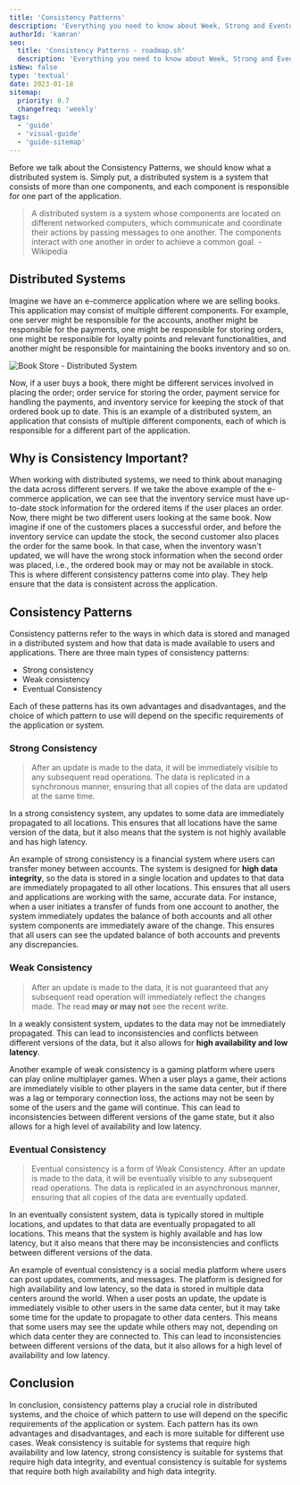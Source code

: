 ```yaml
---
title: 'Consistency Patterns'
description: 'Everything you need to know about Week, Strong and Eventual Consistency'
authorId: 'kamran'
seo:
  title: 'Consistency Patterns - roadmap.sh'
  description: 'Everything you need to know about Week, Strong and Eventual Consistency'
isNew: false
type: 'textual'
date: 2023-01-18
sitemap:
  priority: 0.7
  changefreq: 'weekly'
tags:
  - 'guide'
  - 'visual-guide'
  - 'guide-sitemap'
---
```


Before we talk about the Consistency Patterns, we should know what a distributed system is. Simply put, a distributed system is a system that consists of more than one components, and each component is responsible for one part of the application.

> A distributed system is a system whose components are located on different networked computers, which communicate and coordinate their actions by passing messages to one another. The components interact with one another in order to achieve a common goal. - Wikipedia

## Distributed Systems

Imagine we have an e-commerce application where we are selling books. This application may consist of multiple different components. For example, one server might be responsible for the accounts, another might be responsible for the payments, one might be responsible for storing orders, one might be responsible for loyalty points and relevant functionalities, and another might be responsible for maintaining the books inventory and so on.

![Book Store - Distributed System](https://i.imgur.com/VHATt7a.png)

Now, if a user buys a book, there might be different services involved in placing the order; order service for storing the order, payment service for handling the payments, and inventory service for keeping the stock of that ordered book up to date. This is an example of a distributed system, an application that consists of multiple different components, each of which is responsible for a different part of the application.

## Why is Consistency Important?

When working with distributed systems, we need to think about managing the data across different servers. If we take the above example of the e-commerce application, we can see that the inventory service must have up-to-date stock information for the ordered items if the user places an order. Now, there might be two different users looking at the same book. Now imagine if one of the customers places a successful order, and before the inventory service can update the stock, the second customer also places the order for the same book. In that case, when the inventory wasn't updated, we will have the wrong stock information when the second order was placed, i.e., the ordered book may or may not be available in stock. This is where different consistency patterns come into play. They help ensure that the data is consistent across the application.

## Consistency Patterns

Consistency patterns refer to the ways in which data is stored and managed in a distributed system and how that data is made available to users and applications. There are three main types of consistency patterns:

- Strong consistency
- Weak consistency
- Eventual Consistency

Each of these patterns has its own advantages and disadvantages, and the choice of which pattern to use will depend on the specific requirements of the application or system.

### Strong Consistency

> After an update is made to the data, it will be immediately visible to any subsequent read operations. The data is replicated in a synchronous manner, ensuring that all copies of the data are updated at the same time.

In a strong consistency system, any updates to some data are immediately propagated to all locations. This ensures that all locations have the same version of the data, but it also means that the system is not highly available and has high latency.

An example of strong consistency is a financial system where users can transfer money between accounts. The system is designed for **high data integrity**, so the data is stored in a single location and updates to that data are immediately propagated to all other locations. This ensures that all users and applications are working with the same, accurate data. For instance, when a user initiates a transfer of funds from one account to another, the system immediately updates the balance of both accounts and all other system components are immediately aware of the change. This ensures that all users can see the updated balance of both accounts and prevents any discrepancies.

### Weak Consistency

> After an update is made to the data, it is not guaranteed that any subsequent read operation will immediately reflect the changes made. The read **may or may not** see the recent write.

In a weakly consistent system, updates to the data may not be immediately propagated. This can lead to inconsistencies and conflicts between different versions of the data, but it also allows for **high availability and low latency**.

Another example of weak consistency is a gaming platform where users can play online multiplayer games. When a user plays a game, their actions are immediately visible to other players in the same data center, but if there was a lag or temporary connection loss, the actions may not be seen by some of the users and the game will continue. This can lead to inconsistencies between different versions of the game state, but it also allows for a high level of availability and low latency.

### Eventual Consistency

> Eventual consistency is a form of Weak Consistency. After an update is made to the data, it will be eventually visible to any subsequent read operations. The data is replicated in an asynchronous manner, ensuring that all copies of the data are eventually updated.

In an eventually consistent system, data is typically stored in multiple locations, and updates to that data are eventually propagated to all locations. This means that the system is highly available and has low latency, but it also means that there may be inconsistencies and conflicts between different versions of the data.

An example of eventual consistency is a social media platform where users can post updates, comments, and messages. The platform is designed for high availability and low latency, so the data is stored in multiple data centers around the world. When a user posts an update, the update is immediately visible to other users in the same data center, but it may take some time for the update to propagate to other data centers. This means that some users may see the update while others may not, depending on which data center they are connected to. This can lead to inconsistencies between different versions of the data, but it also allows for a high level of availability and low latency.

## Conclusion

In conclusion, consistency patterns play a crucial role in distributed systems, and the choice of which pattern to use will depend on the specific requirements of the application or system. Each pattern has its own advantages and disadvantages, and each is more suitable for different use cases. Weak consistency is suitable for systems that require high availability and low latency, strong consistency is suitable for systems that require high data integrity, and eventual consistency is suitable for systems that require both high availability and high data integrity.
